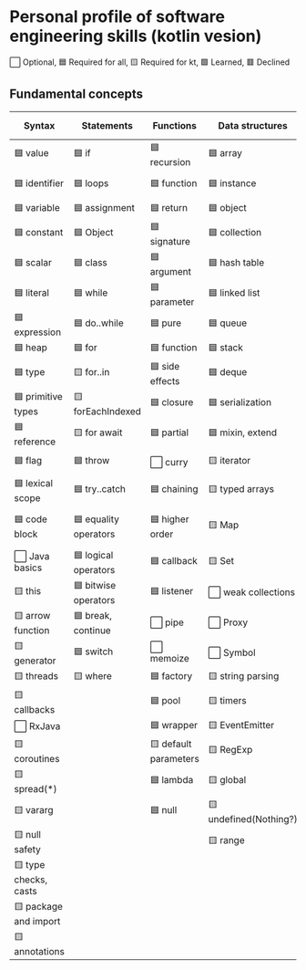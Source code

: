# Personal profile of software engineering skills (kotlin vesion)

⬜ Optional, 🟦 Required for all, 🟨 Required for kt, 🟩 Learned, 🟥 Declined

## Fundamental concepts

| Syntax                | Statements            | Functions             | Data structures       | Process & style       |
|-----------------------|-----------------------|-----------------------|-----------------------|-----------------------|
| 🟦 value              | 🟦 if                 | 🟦 recursion          | 🟦 array             | 🟦 refactoring       |
| 🟦 identifier         | 🟦 loops              | 🟦 function           | 🟦 instance          | 🟦 code review       |
| 🟦 variable           | 🟦 assignment         | 🟦 return             | 🟦 object            | 🟦 antipatterns      |
| 🟦 constant           | 🟦 Object             | 🟦 signature          | 🟦 collection        | 🟦 paradigm          |
| 🟦 scalar             | 🟦 class              | 🟦 argument           | 🟦 hash table        | 🟦 algorithm         |
| 🟦 literal            | 🟦 while              | 🟦 parameter          | 🟦 linked list       | 🟦 magic numbers     |
| 🟦 expression         | 🟦 do..while          | 🟦 pure               | 🟦 queue             | 🟦 hardcode          |
| 🟦 heap               | 🟦 for                | 🟦 function           | 🟦 stack             | 🟦 complexity        |
| 🟦 type               | 🟨 for..in            | 🟦 side effects       | 🟦 deque             | 🟦 decomposition     |
| 🟦 primitive types    | 🟨 forEachIndexed     | 🟦 closure            | 🟦 serialization     | ⬜️ spaghetti         |
| 🟦 reference          | 🟨 for await          | 🟦 partial            | 🟦 mixin, extend     | ⬜️ silver bullet     |
| 🟦 flag               | 🟦 throw              | ⬜️ curry              | 🟨 iterator          | ⬜️ not invented here |
| 🟦 lexical scope      | 🟦 try..catch         | 🟦 chaining           | 🟨 typed arrays      | 🟦 dead code         |
| 🟦 code block         | 🟦 equality operators | 🟦 higher order       | 🟨 Map               | 🟦 unreachable code  |
| ⬜ Java basics        | 🟦 logical operators  | 🟦 callback           | 🟨 Set               | 🟦 duplicate code    |
| 🟨 this               | 🟦 bitwise operators  | 🟦 listener           | ⬜️ weak collections  | 🟦 exception         |
| 🟨 arrow function     | 🟦 break, continue    | ⬜️ pipe               | ⬜️ Proxy             | 🟦 return early      |
| 🟨 generator          | 🟦 switch             | ⬜️ memoize            | ⬜️ Symbol            | 🟦 linter            |
| 🟨 threads            | 🟨 where              | 🟦 factory            | 🟨 string parsing    | ⬜️ prettier          |
| 🟨 callbacks          |                       | 🟦 pool               | 🟨 timers            | 🟦 unittest          |
| ⬜ RxJava             |                       | 🟦 wrapper            | 🟨 EventEmitter      | 🟦 git               |
| 🟨 coroutines         |                       | 🟨 default parameters | 🟨 RegExp            | 🟦 github            |
| 🟨 spread(*)          |                       | 🟦 lambda             | 🟨 global            | 🟨 node.js           |
| 🟨 vararg             |                       | 🟦 null               | 🟨 undefined(Nothing?)| 🟨 JVM             |
| 🟨 null safety        |                       |                       | 🟨 range             |
| 🟨 type checks, casts |
| 🟨 package and import |
| 🟨 annotations        |
